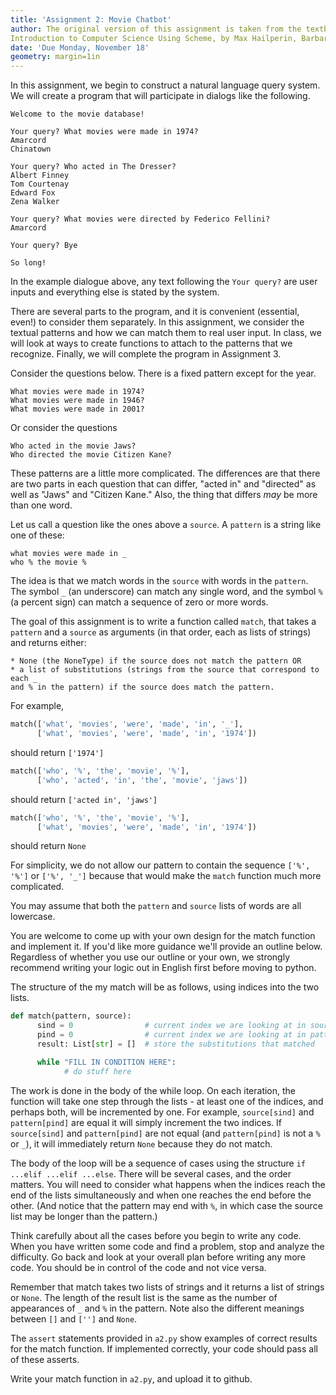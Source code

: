 ```yaml
---
title: 'Assignment 2: Movie Chatbot'
author: The original version of this assignment is taken from the textbook Concrete Abstractions: An
Introduction to Computer Science Using Scheme, by Max Hailperin, Barbara Kaiser, and Karl Knight, Copyright (c) 1998 by the authors. Full text is available for free at http://www.gustavus.edu/+max/concrete-abstractions.html. Assignment evolved at Pomona College through several instructors' offerings. with changes by Nathan Shelly and Sara Sood, Northwestern University. 
date: 'Due Monday, November 18'
geometry: margin=1in
---
```


In this assignment, we begin to construct a natural language query system. We will create a program that will participate in dialogs like the following.

```text
Welcome to the movie database!

Your query? What movies were made in 1974?
Amarcord
Chinatown

Your query? Who acted in The Dresser?
Albert Finney
Tom Courtenay
Edward Fox
Zena Walker

Your query? What movies were directed by Federico Fellini?
Amarcord

Your query? Bye

So long!
```

In the example dialogue above, any text following the `Your query?` are user inputs and everything else is stated by the system.

There are several parts to the program, and it is convenient (essential, even!) to consider them separately. In this assignment, we consider the textual patterns and how we can match them to real user input. In class, we will look at ways to create functions to attach to the patterns that we recognize. Finally, we will complete the program in Assignment 3.

Consider the questions below. There is a fixed pattern except for the year.

```text
What movies were made in 1974?
What movies were made in 1946?
What movies were made in 2001?
```

Or consider the questions

```text
Who acted in the movie Jaws?
Who directed the movie Citizen Kane?
```

These patterns are a little more complicated. The differences are that there are two parts in each question that can differ, "acted in" and "directed" as well as "Jaws" and "Citizen Kane." Also, the thing that differs *may* be more than one word.

Let us call a question like the ones above a `source`. A `pattern` is a string like one of these:

```text
what movies were made in _
who % the movie %
```

The idea is that we match words in the `source` with words in the `pattern`. The symbol `_` (an underscore) can match any single word, and the symbol `%` (a percent sign) can match a sequence of zero or more words.

The goal of this assignment is to write a function called `match`, that takes a `pattern` and a `source` as arguments (in that order, each as lists of strings) and returns either:

```text
* None (the NoneType) if the source does not match the pattern OR
* a list of substitutions (strings from the source that correspond to each _
and % in the pattern) if the source does match the pattern.
```

For example,

```python
match(['what', 'movies', 'were', 'made', 'in', '_'],
      ['what', 'movies', 'were', 'made', 'in', '1974'])
```

should return `['1974']`

```python
match(['who', '%', 'the', 'movie', '%'],
      ['who', 'acted', 'in', 'the', 'movie', 'jaws'])
```

should return `['acted in', 'jaws']`

```python
match(['who', '%', 'the', 'movie', '%'],
      ['what', 'movies', 'were', 'made', 'in', '1974'])
```

should return `None`

For simplicity, we do not allow our pattern to contain the sequence `['%', '%']` or `['%', '_']` because that would make the `match` function much more complicated.

You may assume that both the `pattern` and `source` lists of words are all lowercase.

You are welcome to come up with your own design for the match function and implement it. If you'd like more guidance we'll provide an outline below. Regardless of whether you use our outline or your own, we strongly recommend writing your logic out in English first before moving to python.

The structure of the my match will be as follows, using indices into the two lists.

```python
def match(pattern, source):
      sind = 0                # current index we are looking at in source list
      pind = 0                # current index we are looking at in pattern list
      result: List[str] = []  # store the substitutions that matched

      while "FILL IN CONDITION HERE":
            # do stuff here
```

The work is done in the body of the while loop. On each iteration, the function will take one step through the lists - at least one of the indices, and perhaps both, will be incremented by one. For example, `source[sind]` and `pattern[pind]` are equal it will simply increment the two indices. If `source[sind]` and `pattern[pind]` are not equal (and `pattern[pind]` is not a `%` or `_`), it will immediately return `None` because they do not match.

The body of the loop will be a sequence of cases using the structure `if ...elif ...elif ...else`. There will be several cases, and the order matters. You will need to consider what happens when the indices reach the end of the lists simultaneously and when one reaches the end before the other. (And notice that the pattern may end with `%`, in which case the source list may be longer than the pattern.)

Think carefully about all the cases before you begin to write any code. When you have written some code and find a problem, stop and analyze the difficulty. Go back and look at your overall plan before writing any more code. You should be in control of the code and not vice versa.

Remember that match takes two lists of strings and it returns a list of strings or `None`. The length of the result list is the same as the number of appearances of `_` and `%` in the pattern. Note also the different meanings between `[]` and `['']` and `None`.

The `assert` statements provided in `a2.py` show examples of correct results for the match function. If implemented correctly, your code should pass all of these asserts.

Write your match function in `a2.py`, and upload it to github.
